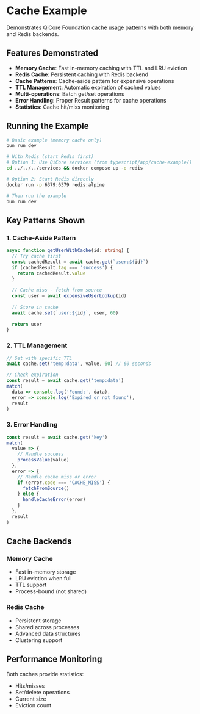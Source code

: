 # Cache Example

Demonstrates QiCore Foundation cache usage patterns with both memory and Redis backends.

## Features Demonstrated

- **Memory Cache**: Fast in-memory caching with TTL and LRU eviction
- **Redis Cache**: Persistent caching with Redis backend
- **Cache Patterns**: Cache-aside pattern for expensive operations
- **TTL Management**: Automatic expiration of cached values
- **Multi-operations**: Batch get/set operations
- **Error Handling**: Proper Result<T> patterns for cache operations
- **Statistics**: Cache hit/miss monitoring

## Running the Example

```bash
# Basic example (memory cache only)
bun run dev

# With Redis (start Redis first)
# Option 1: Use QiCore services (from typescript/app/cache-example/)
cd ../../../services && docker compose up -d redis

# Option 2: Start Redis directly
docker run -p 6379:6379 redis:alpine

# Then run the example
bun run dev
```

## Key Patterns Shown

### 1. Cache-Aside Pattern
```typescript
async function getUserWithCache(id: string) {
  // Try cache first
  const cachedResult = await cache.get(`user:${id}`)
  if (cachedResult.tag === 'success') {
    return cachedResult.value
  }
  
  // Cache miss - fetch from source
  const user = await expensiveUserLookup(id)
  
  // Store in cache
  await cache.set(`user:${id}`, user, 60)
  
  return user
}
```

### 2. TTL Management
```typescript
// Set with specific TTL
await cache.set('temp:data', value, 60) // 60 seconds

// Check expiration
const result = await cache.get('temp:data')
match(
  data => console.log('Found:', data),
  error => console.log('Expired or not found'),
  result
)
```

### 3. Error Handling
```typescript
const result = await cache.get('key')
match(
  value => {
    // Handle success
    processValue(value)
  },
  error => {
    // Handle cache miss or error
    if (error.code === 'CACHE_MISS') {
      fetchFromSource()
    } else {
      handleCacheError(error)
    }
  },
  result
)
```

## Cache Backends

### Memory Cache
- Fast in-memory storage
- LRU eviction when full
- TTL support
- Process-bound (not shared)

### Redis Cache
- Persistent storage
- Shared across processes
- Advanced data structures
- Clustering support

## Performance Monitoring

Both caches provide statistics:
- Hits/misses
- Set/delete operations
- Current size
- Eviction count